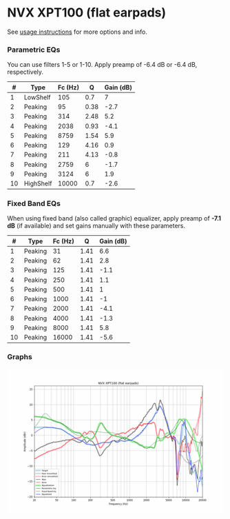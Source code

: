 # NVX XPT100 (flat earpads)
See [usage instructions](https://github.com/jaakkopasanen/AutoEq#usage) for more options and info.

### Parametric EQs
You can use filters 1-5 or 1-10. Apply preamp of -6.4 dB or -6.4 dB, respectively.

|   # | Type      |   Fc (Hz) |    Q |   Gain (dB) |
|-----|-----------|-----------|------|-------------|
|   1 | LowShelf  |       105 | 0.7  |         7   |
|   2 | Peaking   |        95 | 0.38 |        -2.7 |
|   3 | Peaking   |       314 | 2.48 |         5.2 |
|   4 | Peaking   |      2038 | 0.93 |        -4.1 |
|   5 | Peaking   |      8759 | 1.54 |         5.9 |
|   6 | Peaking   |       129 | 4.16 |         0.9 |
|   7 | Peaking   |       211 | 4.13 |        -0.8 |
|   8 | Peaking   |      2759 | 6    |        -1.7 |
|   9 | Peaking   |      3124 | 6    |         1.9 |
|  10 | HighShelf |     10000 | 0.7  |        -2.6 |

### Fixed Band EQs
When using fixed band (also called graphic) equalizer, apply preamp of **-7.1 dB** (if available) and set gains manually with these parameters.

|   # | Type    |   Fc (Hz) |    Q |   Gain (dB) |
|-----|---------|-----------|------|-------------|
|   1 | Peaking |        31 | 1.41 |         6.6 |
|   2 | Peaking |        62 | 1.41 |         2.8 |
|   3 | Peaking |       125 | 1.41 |        -1.1 |
|   4 | Peaking |       250 | 1.41 |         1.1 |
|   5 | Peaking |       500 | 1.41 |         1   |
|   6 | Peaking |      1000 | 1.41 |        -1   |
|   7 | Peaking |      2000 | 1.41 |        -4.1 |
|   8 | Peaking |      4000 | 1.41 |        -1.3 |
|   9 | Peaking |      8000 | 1.41 |         5.8 |
|  10 | Peaking |     16000 | 1.41 |        -5.6 |

### Graphs
![](./NVX%20XPT100%20(flat%20earpads).png)
